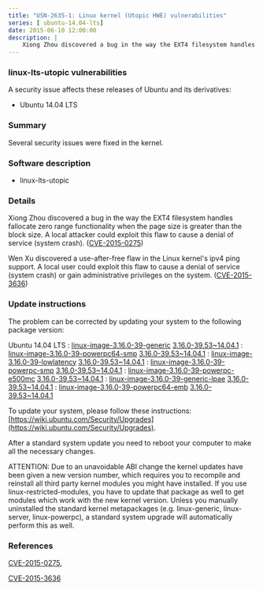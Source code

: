 ```yaml
---
title: "USN-2635-1: Linux kernel (Utopic HWE) vulnerabilities"
series: [ ubuntu-14.04-lts]
date: 2015-06-10 12:00:00
description: |
    Xiong Zhou discovered a bug in the way the EXT4 filesystem handles fallocate zero range functionality when the page size is greater than the block size. A local attacker could exploit this flaw to cause a denial of service (system crash). ([CVE-2015-0275](http://people.ubuntu.com/~ubuntu-security/cve/CVE-2015-0275))
--- 
```

 
 


### linux-lts-utopic vulnerabilities

A security issue affects these releases of Ubuntu and its derivatives:

* Ubuntu 14.04 LTS

### Summary

Several security issues were fixed in the kernel. 

### Software description

* linux-lts-utopic 

### Details

Xiong Zhou discovered a bug in the way the EXT4 filesystem handles fallocate zero range functionality when the page size is greater than the block size. A local attacker could exploit this flaw to cause a denial of service (system crash). ([CVE-2015-0275](http://people.ubuntu.com/~ubuntu-security/cve/CVE-2015-0275))

Wen Xu discovered a use-after-free flaw in the Linux kernel&#39;s ipv4 ping support. A local user could exploit this flaw to cause a denial of service (system crash) or gain administrative privileges on the system. ([CVE-2015-3636](http://people.ubuntu.com/~ubuntu-security/cve/CVE-2015-3636)) 

### Update instructions

The problem can be corrected by updating your system to the following package version:

Ubuntu 14.04 LTS
 : [linux-image-3.16.0-39-generic](https://launchpad.net/ubuntu/+source/linux-lts-utopic) <span> [3.16.0-39.53~14.04.1](https://launchpad.net/ubuntu/+source/linux-lts-utopic/3.16.0-39.53~14.04.1) </span> 
 : [linux-image-3.16.0-39-powerpc64-smp](https://launchpad.net/ubuntu/+source/linux-lts-utopic) <span> [3.16.0-39.53~14.04.1](https://launchpad.net/ubuntu/+source/linux-lts-utopic/3.16.0-39.53~14.04.1) </span> 
 : [linux-image-3.16.0-39-lowlatency](https://launchpad.net/ubuntu/+source/linux-lts-utopic) <span> [3.16.0-39.53~14.04.1](https://launchpad.net/ubuntu/+source/linux-lts-utopic/3.16.0-39.53~14.04.1) </span> 
 : [linux-image-3.16.0-39-powerpc-smp](https://launchpad.net/ubuntu/+source/linux-lts-utopic) <span> [3.16.0-39.53~14.04.1](https://launchpad.net/ubuntu/+source/linux-lts-utopic/3.16.0-39.53~14.04.1) </span> 
 : [linux-image-3.16.0-39-powerpc-e500mc](https://launchpad.net/ubuntu/+source/linux-lts-utopic) <span> [3.16.0-39.53~14.04.1](https://launchpad.net/ubuntu/+source/linux-lts-utopic/3.16.0-39.53~14.04.1) </span> 
 : [linux-image-3.16.0-39-generic-lpae](https://launchpad.net/ubuntu/+source/linux-lts-utopic) <span> [3.16.0-39.53~14.04.1](https://launchpad.net/ubuntu/+source/linux-lts-utopic/3.16.0-39.53~14.04.1) </span> 
 : [linux-image-3.16.0-39-powerpc64-emb](https://launchpad.net/ubuntu/+source/linux-lts-utopic) <span> [3.16.0-39.53~14.04.1](https://launchpad.net/ubuntu/+source/linux-lts-utopic/3.16.0-39.53~14.04.1) </span> 

To update your system, please follow these instructions: [https://wiki.ubuntu.com/Security/Upgrades](https://wiki.ubuntu.com/Security/Upgrades).

After a standard system update you need to reboot your computer to make all the necessary changes.

ATTENTION: Due to an unavoidable ABI change the kernel updates have been given a new version number, which requires you to recompile and reinstall all third party kernel modules you might have installed. If you use linux-restricted-modules, you have to update that package as well to get modules which work with the new kernel version. Unless you manually uninstalled the standard kernel metapackages (e.g. linux-generic, linux-server, linux-powerpc), a standard system upgrade will automatically perform this as well. 

### References

 
 [CVE-2015-0275](http://people.ubuntu.com/~ubuntu-security/cve/CVE-2015-0275), 

 [CVE-2015-3636](http://people.ubuntu.com/~ubuntu-security/cve/CVE-2015-3636)
 

